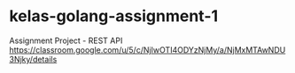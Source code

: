 # kelas-golang-assignment-1
Assignment Project - REST API https://classroom.google.com/u/5/c/NjIwOTI4ODYzNjMy/a/NjMxMTAwNDU3Njky/details
